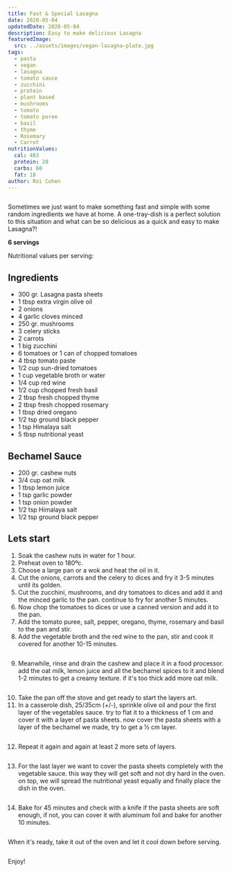 ```yaml
---
title: Fast & Special Lasagna
date: 2020-05-04
updatedDate: 2020-05-04
description: Easy to make delicious Lasagna
featuredImage:
  src: ../assets/images/vegan-lasagna-plate.jpg
tags:
  - pasta
  - vegan
  - lasagna
  - tomato sauce
  - zucchini
  - protein
  - plant based
  - mushrooms
  - tomato
  - tomato puree
  - basil
  - thyme
  - Rosemary
  - Carrot
nutritionValues:
  cal: 483
  protein: 20
  carbs: 60
  fat: 18
author: Roi Cohen
---
```


<Image filename="vegan-lasagna"/>

Sometimes we just want to make something fast and simple with some random ingredients we have at home.
A one-tray-dish is a perfect solution to this situation and what can be so delicious as a quick and easy to make Lasagna?!

**6 servings**

Nutritional values per serving:
<NutritionValues fileName="fast-and-special-lasagna"/>

## Ingredients

- 300 gr. Lasagna pasta sheets
- 1 tbsp extra virgin olive oil
- 2 onions
- 4 garlic cloves minced
- 250 gr. mushrooms
- 3 celery sticks
- 2 carrots
- 1 big zucchini
- 6 tomatoes or 1 can of chopped tomatoes
- 4 tbsp tomato paste
- 1/2 cup sun-dried tomatoes
- 1 cup vegetable broth or water
- 1/4 cup red wine
- 1/2 cup chopped fresh basil
- 2 tbsp fresh chopped thyme
- 2 tbsp fresh chopped rosemary
- 1 tbsp dried oregano
- 1/2 tsp ground black pepper
- 1 tsp Himalaya salt
- 5 tbsp nutritional yeast

## Bechamel Sauce

- 200 gr. cashew nuts
- 3/4 cup oat milk
- 1 tbsp lemon juice
- 1 tsp garlic powder
- 1 tsp onion powder
- 1/2 tsp Himalaya salt
- 1/2 tsp ground black pepper

## Lets start 

1. Soak the cashew nuts in water for 1 hour.
2. Preheat oven to 180ºc.
3. Choose a large pan or a wok and heat the oil in it.
4. Cut the onions, carrots and the celery to dices and fry it 3-5 minutes until its golden.
5. Cut the zucchini, mushrooms, and dry tomatoes to dices and add it and the minced garlic to the pan. continue to fry for another 5 minutes.
6. Now chop the tomatoes to dices or use a canned version and add it to the pan.
7. Add the tomato puree, salt, pepper, oregano, thyme, rosemary and basil to the pan and stir.
8. Add the vegetable broth and the red wine to the pan, stir and cook it covered for another 10-15 minutes.

<Image filename="vegetables-pan"/>

9. Meanwhile, rinse and drain the cashew and place it in a food processor.
add the oat milk, lemon juice and all the bechamel spices to it and blend 1-2 minutes to get a creamy texture.
if it's too thick add more oat milk.

<Image filename="cashew-bechamel"/>

10. Take the pan off the stove and get ready to start the layers art.
11. In a casserole dish, 25/35cm (+/-), sprinkle olive oil and pour the first layer of the vegetables sauce.
try to flat it to a thickness of 1 cm and cover it with a layer of pasta sheets.
now cover the pasta sheets with a layer of the bechamel we made, try to get a ½ cm layer.

<Image filename="first-three-layers"/>

12. Repeat it again and again at least 2 more sets of layers.

<Image filename="seconed-layer"/>

13. For the last layer we want to cover the pasta sheets completely with the vegetable sauce. this way they will get soft and not dry hard in the oven.
on top, we will spread the nutritional yeast equally and finally place the dish in the oven.

<Image filename="top-layer-nutritional-yeast"/>

14. Bake for 45 minutes and check with a knife if the pasta sheets are soft enough, if not, you can cover it with aluminum foil and bake for another 10 minutes.


<Image filename="ready-lasagna"/>

When it's ready, take it out of the oven and let it cool down before serving.

<Image filename="lasagna-serving"/>

Enjoy!
